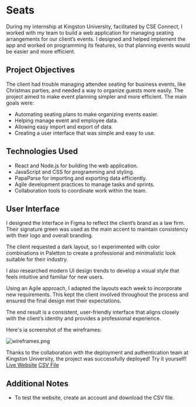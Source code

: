 ﻿# Seats

During my internship at Kingston University, facilitated by CSE Connect, I worked with my team to build a web application for managing seating arrangements for our client’s events. I designed and helped implement the app and worked on programming its features, so that planning events would be easier and more efficient.

## Project Objectives

The client had trouble managing attendee seating for business events, like Christmas parties, and needed a way to organize guests more easily. The project aimed to make event planning simpler and more efficient. The main goals were:

- Automating seating plans to make organizing events easier.
- Helping manage event and employee data.
- Allowing easy import and export of data.
- Creating a user interface that was simple and easy to use.

## Technologies Used

- React and Node.js for building the web application.
- JavaScript and CSS for programming and styling.
- PapaParse for importing and exporting data efficiently.
- Agile development practices to manage tasks and sprints.
- Collaboration tools to coordinate work within the team.

## User Interface

I designed the interface in Figma to reflect the client’s brand as a law firm. Their signature green was used as the main accent to maintain consistency with their logo and overall branding.

The client requested a dark layout, so I experimented with color combinations in Paletton to create a professional and minimalistic look suitable for their industry.

I also researched modern UI design trends to develop a visual style that feels intuitive and familiar for new users.

Using an Agile approach, I adapted the layouts each week to incorporate new requirements. This kept the client involved throughout the process and ensured the final design met their expectations.

The end result is a consistent, user-friendly interface that aligns closely with the client’s identity and provides a professional experience.

Here's ia screenshot of the wireframes:

![wireframes.png](https://i.postimg.cc/J7FFSq7x/wireframes.png)

Thanks to the collaboration with the deployment and authentication team at Kingston University, the project was successfully deployed! Try it yourself!
[Live Website](https://appfactory.cseconnect.org/seat/)
[CSV File](https://drive.google.com/file/d/1V_otPWjjmxPiB6I2AH-cP498ayS8G4HT/view?usp=sharing)

## Additional Notes

- To test the website, create an account and download the CSV file.
